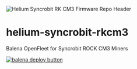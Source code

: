 ![Helium Syncrobit RK CM3 Firmware Repo Header](https://cdn.shopify.com/s/files/1/0071/2281/3001/files/Nebra-Firmware-Github-Header-SyncroBit_2x_1.png?v=1673812646)

# helium-syncrobit-rkcm3
Balena OpenFleet for Syncrobit ROCK CM3 Miners

[![balena deploy button](https://www.balena.io/deploy.svg)](https://dashboard.balena-cloud.com/deploy?repoUrl=https://github.com/NebraLtd/helium-syncrobit-rkcm3)
